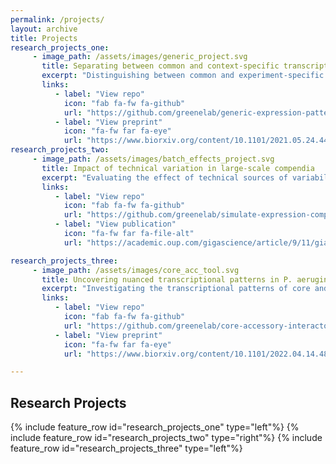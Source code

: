 ```yaml
---
permalink: /projects/
layout: archive
title: Projects
research_projects_one:
     - image_path: /assets/images/generic_project.svg
       title: Separating between common and context-specific transcriptional responses
       excerpt: "Distinguishing between common and experiment-specific transcriptional signals using a generative neural network."
       links:
          - label: "View repo"
            icon: "fab fa-fw fa-github"
            url: "https://github.com/greenelab/generic-expression-patterns"
          - label: "View preprint"
            icon: "fa-fw far fa-eye"
            url: "https://www.biorxiv.org/content/10.1101/2021.05.24.445440v3.full.pdf"
research_projects_two:
     - image_path: /assets/images/batch_effects_project.svg
       title: Impact of technical variation in large-scale compendia
       excerpt: "Evaluating the effect of technical sources of variability in large-scale gene expression compendia."
       links:
          - label: "View repo"
            icon: "fab fa-fw fa-github"
            url: "https://github.com/greenelab/simulate-expression-compendia"
          - label: "View publication"
            icon: "fa-fw far fa-file-alt"
            url: "https://academic.oup.com/gigascience/article/9/11/giaa117/5952607"

research_projects_three:
     - image_path: /assets/images/core_acc_tool.svg
       title: Uncovering nuanced transcriptional patterns in P. aeruginosa compendium
       excerpt: "Investigating the transcriptional patterns of core and accessory gene expression in PAO1 and PA14 strains in a compendium containing thousands of samples from hundreds of distinct experiments."
       links:
          - label: "View repo"
            icon: "fab fa-fw fa-github"
            url: "https://github.com/greenelab/core-accessory-interactome"
          - label: "View preprint"
            icon: "fa-fw far fa-eye"
            url: "https://www.biorxiv.org/content/10.1101/2022.04.14.488429v1.full.pdf"

---
```


## Research Projects

{% include feature_row id="research_projects_one" type="left"%}
{% include feature_row id="research_projects_two" type="right"%}
{% include feature_row id="research_projects_three" type="left"%}
